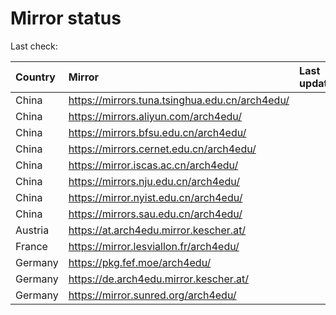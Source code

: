 <script src="./time.js"></script>
# Mirror status
Last check: <script type="text/javascript">localize(1701782538.0121918);</script>

|Country|Mirror|Last update|
|:------|:-----|:----------|
|China|https://mirrors.tuna.tsinghua.edu.cn/arch4edu/|<script type="text/javascript">localize(1701758069);</script>|
|China|https://mirrors.aliyun.com/arch4edu/|<script type="text/javascript">localize(1701758069);</script>|
|China|https://mirrors.bfsu.edu.cn/arch4edu/|<script type="text/javascript">localize(1701758069);</script>|
|China|https://mirrors.cernet.edu.cn/arch4edu/|<script type="text/javascript">localize(1701758069);</script>|
|China|https://mirror.iscas.ac.cn/arch4edu/|<script type="text/javascript">localize(1701758069);</script>|
|China|https://mirrors.nju.edu.cn/arch4edu/|<script type="text/javascript">localize(1701714756);</script>|
|China|https://mirror.nyist.edu.cn/arch4edu/|<script type="text/javascript">localize(1701758069);</script>|
|China|https://mirrors.sau.edu.cn/arch4edu/|<script type="text/javascript">localize(1701758069);</script>|
|Austria|https://at.arch4edu.mirror.kescher.at/|<script type="text/javascript">localize(1701758069);</script>|
|France|https://mirror.lesviallon.fr/arch4edu/|<script type="text/javascript">localize(1701758069);</script>|
|Germany|https://pkg.fef.moe/arch4edu/|<script type="text/javascript">localize(1701758069);</script>|
|Germany|https://de.arch4edu.mirror.kescher.at/|<script type="text/javascript">localize(1701758069);</script>|
|Germany|https://mirror.sunred.org/arch4edu/|<script type="text/javascript">localize(1701758069);</script>|

<script src="./tablefilter/tablefilter.js"></script>
<script src="./table.js"></script>